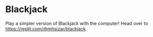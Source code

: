 # Blackjack

Play a simpler version of Blackjack with the computer! Head over to https://replit.com/@mhsizar/blackjack
